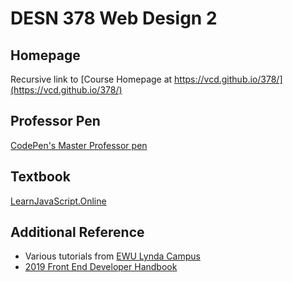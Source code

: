 # DESN 378 Web Design 2

## Homepage
Recursive link to [Course Homepage at https://vcd.github.io/378/](https://vcd.github.io/378/)  

## Professor Pen
[CodePen's Master Professor pen](https://codepen.io/manikoth/professor/WNbLEpy)

## Textbook
[LearnJavaScript.Online](https://learnjavascript.online/)

## Additional Reference

* Various tutorials from [EWU Lynda Campus](https://login.ewu.edu/cas/login?service=http://www.lynda.com/portal/ewu)
* [2019 Front End Developer Handbook](https://frontendmasters.com/books/front-end-handbook/2019/)
